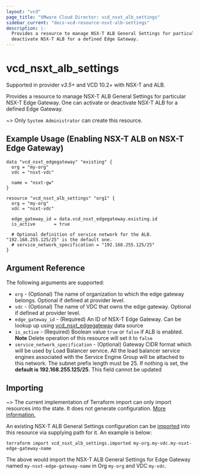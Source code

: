 ```yaml
---
layout: "vcd"
page_title: "VMware Cloud Director: vcd_nsxt_alb_settings"
sidebar_current: "docs-vcd-resource-nsxt-alb-settings"
description: |-
  Provides a resource to manage NSX-T ALB General Settings for particular NSX-T Edge Gateway. One can activate or
  deactivate NSX-T ALB for a defined Edge Gateway.
---
```


# vcd\_nsxt\_alb\_settings

Supported in provider *v3.5+* and VCD 10.2+ with NSX-T and ALB.

Provides a resource to manage NSX-T ALB General Settings for particular NSX-T Edge Gateway. One can activate or
deactivate NSX-T ALB for a defined Edge Gateway.

~> Only `System Administrator` can create this resource.

## Example Usage (Enabling NSX-T ALB on NSX-T Edge Gateway)

```hcl
data "vcd_nsxt_edgegateway" "existing" {
  org = "my-org"
  vdc = "nsxt-vdc"

  name = "nsxt-gw"
}

resource "vcd_nsxt_alb_settings" "org1" {
  org = "my-org"
  vdc = "nsxt-vdc"

  edge_gateway_id = data.vcd_nsxt_edgegateway.existing.id
  is_active       = true

  # Optional definition of service network for the ALB. "192.168.255.125/25" is the default one.
  # service_network_specification = "192.168.255.125/25"
}
```

## Argument Reference

The following arguments are supported:

* `org` - (Optional) The name of organization to which the edge gateway belongs. Optional if defined at provider level.
* `vdc` - (Optional) The name of VDC that owns the edge gateway. Optional if defined at provider level.
* `edge_gateway_id` - (Required) An ID of NSX-T Edge Gateway. Can be lookup up using
  [vcd_nsxt_edgegateway](/providers/vmware/vcd/latest/docs/data-sources/nsxt_edgegateway) data source
* `is_active` - (Required) Boolean value `true` or `false` if ALB is enabled. **Note** Delete operation of this resource
  will set it to `false`
* `service_network_specification` - (Optional) Gateway CIDR format which will be used by Load Balancer service. All the
  load balancer service engines associated with the Service Engine Group will be attached to this network. The subnet
  prefix length must be 25. If nothing is set, the **default is 192.168.255.125/25**. This field cannot be updated

## Importing

~> The current implementation of Terraform import can only import resources into the state.
It does not generate configuration. [More information.](https://www.terraform.io/docs/import/)

An existing NSX-T ALB General Settings configuration can be [imported][docs-import] into this resource via supplying
path for it. An example is below:

[docs-import]: https://www.terraform.io/docs/import/

```
terraform import vcd_nsxt_alb_settings.imported my-org.my-vdc.my-nsxt-edge-gateway-name
```

The above would import the NSX-T ALB General Settings for Edge Gateway named `my-nsxt-edge-gateway-name` in Org `my-org`
and VDC `my-vdc`.